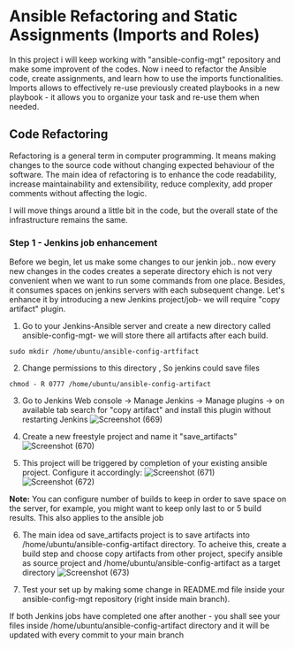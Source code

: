 # Ansible Refactoring and Static Assignments (Imports and Roles)
In this project i will keep working with "ansible-config-mgt" repository and make some improvent of the codes. Now i need to refactor the Ansible code, create assignments, and learn how to use the imports functionalities. Imports allows to effectively re-use previously created playbooks in a new playbook - it allows you to organize your task and re-use them when needed.

## Code Refactoring
Refactoring is a general term in computer programming. It means making changes to the source code without changing expected behaviour of the software. The main idea of refactoring is to enhance the code readability, increase maintainability and extensibility, reduce complexity, add proper comments without affecting the logic.

I will move things around a little bit in the code, but the overall state of the infrastructure remains the same.

### Step 1 - Jenkins job enhancement
Before we begin, let us make some changes to our jenkin job.. now every new changes in the codes creates a seperate directory ehich is not very convenient when we want to run some commands from one place. Besides, it consumes spaces on jenkins servers with each subsequent change. Let's enhance it by introducing a new Jenkins project/job- we will require "copy artifact" plugin.

1. Go to your Jenkins-Ansible server and create a new directory called ansible-config-mgt- we will store there all artifacts after each build.
```
sudo mkdir /home/ubuntu/ansible-config-artfifact
```

2. Change permissions to this directory , So jenkins could save files
```
chmod - R 0777 /home/ubuntu/ansible-config-artifact
```

3. Go to Jenkins Web console -> Manage Jenkins -> Manage plugins -> on available tab search for "copy artifact" and install this plugin without restarting Jenkins
![Screenshot (669)](https://github.com/user-attachments/assets/33da7d16-5549-40ae-ac4e-4469f9f0816a)

4. Create a new freestyle project and name it "save_artifacts"
![Screenshot (670)](https://github.com/user-attachments/assets/9815f773-d17e-4360-9b70-6516c705b1f3)

5. This project will be triggered by completion of your existing ansible project. Configure it accordingly:
![Screenshot (671)](https://github.com/user-attachments/assets/08a5490b-3cee-4023-bf4f-f20cbd29a432)
![Screenshot (672)](https://github.com/user-attachments/assets/82448dc1-b8b6-4323-98b4-9e321a2c44ae)

**Note:**  You can configure number of builds to keep in order to save space on the server, for example, you might want to keep only last to or 5 build results. This also applies to the ansible job

6. The main idea od save_artifacts project is to save artifacts into /home/ubuntu/ansible-config-artifact directory. To acheive this, create a build step and choose copy artifacts from other project, specify ansible as source project and /home/ubuntu/ansible-config-artifact as a target directory
![Screenshot (673)](https://github.com/user-attachments/assets/5eba4435-e80d-4991-97ef-4fcea100b3d6)

7. Test your set up by making some change in README.md file inside your ansible-config-mgt repository (right inside main branch).

If both Jenkins jobs have completed one after another - you shall see your files inside /home/ubuntu/ansible-config-artifact directory and it will be updated with every commit to your main branch
